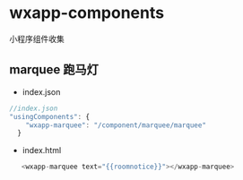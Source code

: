 # wxapp-components
小程序组件收集
## marquee 跑马灯 
- index.json
```js
//index.json
"usingComponents": {
    "wxapp-marquee": "/component/marquee/marquee"
  }
```
- index.html
```js
   <wxapp-marquee text="{{roomnotice}}"></wxapp-marquee>
```
   
